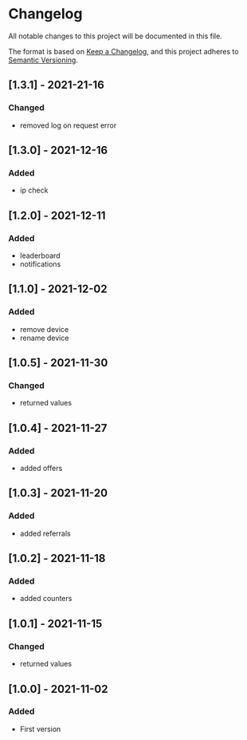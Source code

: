 # Changelog

All notable changes to this project will be documented in this file.

The format is based on [Keep a Changelog](https://keepachangelog.com/en/1.0.0/),
and this project adheres to [Semantic Versioning](https://semver.org/spec/v2.0.0.html).

## [1.3.1] - 2021-21-16

### Changed

-   removed log on request error

## [1.3.0] - 2021-12-16

### Added

-   ip check

## [1.2.0] - 2021-12-11

### Added

-   leaderboard
-   notifications

## [1.1.0] - 2021-12-02

### Added

-   remove device
-   rename device

## [1.0.5] - 2021-11-30

### Changed

-   returned values

## [1.0.4] - 2021-11-27

### Added

-   added offers

## [1.0.3] - 2021-11-20

### Added

-   added referrals

## [1.0.2] - 2021-11-18

### Added

-   added counters

## [1.0.1] - 2021-11-15

### Changed

-   returned values

## [1.0.0] - 2021-11-02

### Added

-   First version
